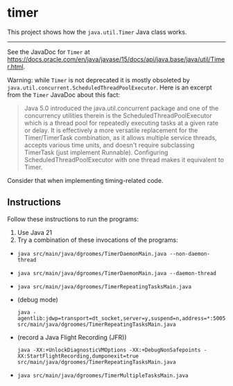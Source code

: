 # timer

This project shows how the `java.util.Timer` Java class works.

---

See the JavaDoc for `Timer` at <https://docs.oracle.com/en/java/javase/15/docs/api/java.base/java/util/Timer.html>.

Warning: while `Timer` is not deprecated it is mostly obsoleted by `java.util.concurrent.ScheduledThreadPoolExecutor`.
Here is an excerpt from the `Timer` JavaDoc about this fact:

> Java 5.0 introduced the java.util.concurrent package and one of the concurrency utilities therein is the ScheduledThreadPoolExecutor which is a thread pool for repeatedly executing tasks at a given rate or delay. It is effectively a more versatile replacement for the Timer/TimerTask combination, as it allows multiple service threads, accepts various time units, and doesn't require subclassing TimerTask (just implement Runnable). Configuring ScheduledThreadPoolExecutor with one thread makes it equivalent to Timer.

Consider that when implementing timing-related code.


## Instructions

Follow these instructions to run the programs:

1. Use Java 21
1. Try a combination of these invocations of the programs:
  * ```shell
    java src/main/java/dgroomes/TimerDaemonMain.java --non-daemon-thread
    ```
  * ```shell
    java src/main/java/dgroomes/TimerDaemonMain.java --daemon-thread
    ```
  * ```shell
    java src/main/java/dgroomes/TimerRepeatingTasksMain.java
    ```
  * (debug mode)
    ```shell
    java -agentlib:jdwp=transport=dt_socket,server=y,suspend=n,address=*:5005 src/main/java/dgroomes/TimerRepeatingTasksMain.java
    ```
  * (record a Java Flight Recording (JFR))
    ```shell
    java -XX:+UnlockDiagnosticVMOptions -XX:+DebugNonSafepoints -XX:StartFlightRecording,dumponexit=true src/main/java/dgroomes/TimerRepeatingTasksMain.java
    ```
  * ```shell
    java src/main/java/dgroomes/TimerMultipleTasksMain.java
    ```
